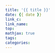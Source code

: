 ```yaml
---
title: '{{ title }}'
date: {{ date }}
link_c: 
link_name: 
top: 
mathjax: true
tags: 
categories: 
---
```


